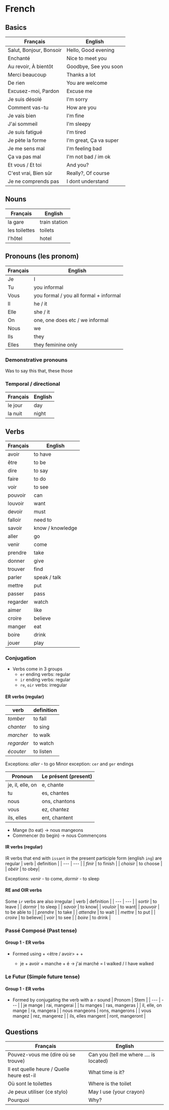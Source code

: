 # French

## Basics

| Français                | English                |
| ----------------------- | ---------------------- |
| Salut, Bonjour, Bonsoir | Hello, Good evening    |
| Enchanté                | Nice to meet you       |
| Au revoir, À bientôt    | Goodbye, See you soon  |
| Merci beaucoup          | Thanks a lot           |
| De rien                 | You are welcome        |
| Excusez-moi, Pardon     | Excuse me              |
| Je suis désolé          | I'm sorry              |
| Comment vas-tu          | How are you            |
| Je vais bien            | I'm fine               |
| J'ai sommeil            | I'm sleepy             |
| Je suis fatigué         | I'm tired              |
| Je pète la forme        | I'm great, Ça va super |
| Je me sens mal          | I'm feeling bad        |
| Ça va pas mal           | I'm not bad / im ok    |
| Et vous / Et toi        | And you?               |
| C'est vrai, Bien sûr    | Really?, Of course     |
| Je ne comprends pas     | I dont understand      |

## Nouns

| Français      | English       |
| ------------- | ------------- |
| la gare       | train station |
| les toilettes | toilets       |
| l'hôtel       | hotel         |

## Pronouns (les pronom)
| Français      | English       |
| ------------- | ------------- |
| Je | I |
| Tu | you informal |
| Vous | you formal / you all formal + informal |
| Il | he / it |
| Elle | she / it |
| On | one, one does etc / we informal |
| Nous | we |
| Ils | they |
| Elles | they feminine only |

### Demonstrative pronouns
Was to say this that, these those

### Temporal / directional

| Français | English |
| -------- | ------- |
| le jour  | day     |
| la nuit  | night   |

## Verbs

| Français | English          |
| -------- | ---------------- |
| avoir    | to have          |
| être     | to be            |
| dire     | to say           |
| faire    | to do            |
| voir     | to see           |
| pouvoir  | can              |
| louvoir  | want             |
| devoir   | must             |
| falloir  | need to          |
| savoir   | know / knowledge |
| aller    | go               |
| venir    | come             |
| prendre  | take             |
| donner   | give             |
| trouver  | find             |
| parler   | speak / talk     |
| mettre   | put              |
| passer   | pass             |
| regarder | watch            |
| aimer    | like             |
| croire   | believe          |
| manger   | eat              |
| boire    | drink            |
| jouer    | play             |

### Conjugation
* Verbs come in 3 groups
  - `er` ending verbs: regular
  - `ir` ending verbs: regular
  - `re`, `oir` verbs: irregular

#### ER verbs (regular)
| verb | definition |
| --- | --- |
| _tomber_ | to fall|
| _chanter_ | to sing|
| _marcher_ | to walk|
| _regarder_ |to watch|
| _écouter_ | to listen|

Exceptions: _aller_ - to go
Minor exception: `cer` and `ger` endings

| Pronoun | Le présent (present) | 
| --- | --- |
| je, il, elle, on | e, chante | 
| tu | es, chantes |
| nous | ons, chantons |
| vous | ez, chantez |
| ils, elles | ent, chantent |

* Mange (to eat) -> nous mangeons
* Commencer (to begin) -> nous Commençons 

#### IR verbs (regular)
IR verbs that end with `issant` in the present participle form (english `ing`) are regular
| verb | definition |
| --- | --- | 
| _finir_ | to finish |
| _choisir_ | to choose |
| _obéir_ | to obey|

Exceptions: _venir_ - to come, _dormir_ - to sleep

#### RE and OIR verbs
Some `ir` verbs are also irregular
| verb | definition |
| --- | --- |
| _sortir_ | to leave |
| _dormir_ | to sleep |
| _savoir_ | to know|
| _vouloir_ | to want|
| _pouvoir_ | to be able to |
| _prendre_ | to take |
| _attendre_ | to wait |
| _mettre_ | to put |
| _croire_ | to believe| 
| _voir_ | to see |
| _boire_ | to drink |

### Passé Composé (Past tense)
#### Group 1 - ER verbs
* Formed using <subject pronoun> + <être / avoir> + <present tense verb> + <past participle>
  - je + avoir + manche + é -> j'ai marché = I walked / I have walked
 
### Le Futur (Simple future tense)
#### Group 1 - ER verbs
* Formed by conjugating the verb with a `r` sound 
| Pronom | Stem |
| --- | --- |
| je mange | rai, mangerai |
| tu manges | ras, mangeras |
| il, elle, on mange | ra, mangera |
| nous mangeons | rons, mangerons |
| vous mangez | rez, mangerez |
| ils, elles mangent | ront, mangeront |


## Questions

| Français                                  | English                                 |
| ----------------------------------------- | --------------------------------------- |
| Pouvez-vous me (dire où se trouve)        | Can you (tell me where .... is located) |
| Il est quelle heure / Quelle heure est-il | What time is it?                        |
| Où sont le toilettes                      | Where is the toilet                     |
| Je peux utiliser (ce stylo)               | May I use (your crayon)                 |
| Pourquoi                                  | Why?                                    |

